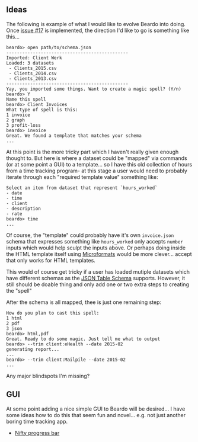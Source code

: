 Ideas
---

The following is example of what I would like to evolve Beardo into doing. Once [issue #17](https://github.com/bnvk/Beardo/issues/17) is implemented, the direction I'd like to go is something like this...


```
beardo> open path/to/schema.json
----------------------------------------------
Imported: Client Werk
Loaded: 3 datasets
 - Clients_2015.csv
 - Clients_2014.csv
 - Clients_2013.csv
----------------------------------------------
Yay, you imported some things. Want to create a magic spell? (Y/n)
beardo> Y
Name this spell
beardo> Client Invoices
What type of spell is this: 
1 invoice
2 graph
3 profit-loss
beardo> invoice
Great. We found a template that matches your schema
...
```

At this point is the more tricky part which I haven't really given enough thought to. But here is where a dataset could be "mapped" via commands (or at some point a GUI) to a template... so I have this old collection of hours from a time tracking program- at this stage a user would need to probably iterate through each "required template value" something like:

```
Select an item from dataset that represent `hours_worked`
- date
- time
- client
- description
- rate
beardo> time
...
```

Of course, the "template" could probably have it's own `invoice.json` schema that expresses something like  `hours_worked` only accepts `number` inputs which would help sculpt the inputs above. Or perhaps doing inside the HTML template itself using [Microformats](http://microformats.org) would be more clever... accept that only works for HTML templates.

This would of course get tricky if a user has loaded mutiple datasets which have different schemas as the [JSON Table Schema](http://dataprotocols.org/json-table-schema/) supports. However, it still should be doable thing and only add one or two extra steps to creating the "spell"

After the schema is all mapped, thee is just one remaining step:

```
How do you plan to cast this spell:
1 html
2 pdf
3 json
beardo> html,pdf
Great. Ready to do some magic. Just tell me what to output
beardo> --trim client:eHealth --date 2015-02 
generating report...
...
beardo> --trim client:Mailpile --date 2015-02
...
```

Any major blindspots I'm missing?


## GUI

At some point adding a nice simple GUI to Beardo will be desired... I have some ideas how to do this that seem fun and novel... e.g. not just another boring time tracking app. 

- [Nifty progress bar](http://kimmobrunfeldt.github.io/progressbar.js)